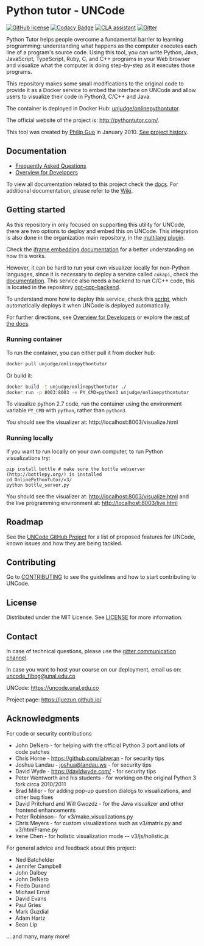 # Python tutor - UNCode

[![GitHub license](https://img.shields.io/github/license/JuezUN/OnlinePythonTutor?style=plastic)][license_url]
[![Codacy Badge](https://app.codacy.com/project/badge/Grade/e509c0980c394a22a60315e7f384c1e8)][codacy_url]
[![CLA assistant](https://cla-assistant.io/readme/badge/JuezUN/OnlinePythonTutor)][cla_url]
[![Gitter](https://badges.gitter.im/uncode-unal/community.svg)][gitter_url]

Python Tutor helps people overcome a fundamental barrier to learning programming: understanding what happens as the computer executes each line of a program's source code. Using this tool, you can write Python, Java, JavaScript, TypeScript, Ruby, C, and C++ programs in your Web browser and visualize what the computer is doing step-by-step as it executes those programs.

This repository makes some small modifications to the original code to provide it as a Docker service
 to embed the interface on UNCode and allow users to visualize their code in Python3, C/C++ and Java.

The container is deployed in Docker Hub: [unjudge/onlinepythontutor][unjudge/onlinepythontutor_url].

The official website of the project is: <http://pythontutor.com/>.

This tool was created by [Philip Guo](http://pgbovine.net/) in January 2010. [See project history](history.txt).

## Documentation

- [Frequently Asked Questions](v3/docs/user-FAQ.md)
- [Overview for Developers](v3/docs/developer-overview.md)

To view all documentation related to this project check the [docs][py_tutor_docs_url]. For additional documentation,
 please refer to the [Wiki][uncode_wiki_url].

## Getting started

As this repository in only focused on supporting this utility for UNCode, there are two options to deploy and embed
 this on UNCode. This integration is also done in the organization main repository, in the [multilang plugin][multilang_url].

Check the [iframe embedding documentation][embedding_path] for a better understanding on how this works.

However, it can be hard to run your own visualizer locally for non-Python languages, since it is necessary to deploy
 a service called `cokapi`, check the [documentation][cokapi_url]. This service also needs a backend to run
 C/C++ code, this is located in the repository [opt-cpp-backend][opt_cpp_backend_url].
 
To understand more how to deploy this service, check this [script][deploy_cokapi_url], which automatically deploys it
 when UNCode is deployed automatically.

For further directions, see [Overview for Developers](v3/docs/developer-overview.md) or explore the [rest of the docs](v3/docs/).

### Running container

To run the container, you can either pull it from docker hub:

```bash
docker pull unjudge/onlinepythontutor
```

Or build it:

```bash
docker build -t unjudge/onlinepythontutor ./
docker run -p 8003:8003 -e PY_CMD=python3 unjudge/onlinepythontutor 
```

To visualize python 2.7 code, run the container using the environment variable `PY_CMD` with `python`, rather than `python3`.

You should see the visualizer at: http://localhost:8003/visualize.html

### Running locally

If you want to run locally on your own computer, to run Python visualizations try:

```
pip install bottle # make sure the bottle webserver (http://bottlepy.org/) is installed
cd OnlinePythonTutor/v3/
python bottle_server.py
```

You should see the visualizer at: <http://localhost:8003/visualize.html> and the live programming environment
 at: <http://localhost:8003/live.html> 

## Roadmap

See the [UNCode GitHub Project][project_url] for a list of proposed features for UNCode, known issues and how they are
 being tackled.

## Contributing

Go to [CONTRIBUTING][contributing_url] to see the guidelines and how to start contributing to UNCode.

## License

Distributed under the MIT License. See [LICENSE][license_url] for more information.

## Contact

In case of technical questions, please use the [gitter communication channel][gitter_url].

In case you want to host your course on our deployment, email us on: <uncode_fibog@unal.edu.co>

UNCode: <https://uncode.unal.edu.co>

Project page: <https://juezun.github.io/>

## Acknowledgments

For code or security contributions

- John DeNero - for helping with the official Python 3 port and lots of code patches
- Chris Horne - https://github.com/lahwran - for security tips
- Joshua Landau - joshua@landau.ws - for security tips
- David Wyde - https://davidwyde.com/ - for security tips
- Peter Wentworth and his students - for working on the original Python 3 fork circa 2010/2011
- Brad Miller - for adding pop-up question dialogs to visualizations, and other bug fixes
- David Pritchard and Will Gwozdz - for the Java visualizer and other frontend enhancements
- Peter Robinson - for v3/make_visualizations.py
- Chris Meyers - for custom visualizations such as v3/matrix.py and v3/htmlFrame.py
- Irene Chen - for holistic visualization mode -- v3/js/holistic.js


For general advice and feedback about this project:

- Ned Batchelder
- Jennifer Campbell
- John Dalbey
- John DeNero
- Fredo Durand
- Michael Ernst
- David Evans
- Paul Gries
- Mark Guzdial
- Adam Hartz
- Sean Lip

... and many, many more!

[license_url]: https://github.com/JuezUN/OnlinePythonTutor/blob/master/LICENSE.txt
[codacy_url]: https://www.codacy.com/gh/JuezUN/OnlinePythonTutor/dashboard?utm_source=github.com&amp;utm_medium=referral&amp;utm_content=JuezUN/OnlinePythonTutor&amp;utm_campaign=Badge_Grade
[cla_url]: https://cla-assistant.io/JuezUN/OnlinePythonTutor
[unjudge/onlinepythontutor_url]: https://hub.docker.com/r/unjudge/onlinepythontutor
[py_tutor_docs_url]: https://github.com/juezun/OnlinePythonTutor/tree/master/v3/docs
[uncode_wiki_url]: https://github.com/JuezUN/INGInious/wiki
[project_url]: https://github.com/orgs/JuezUN/projects/3
[contributing_url]: https://github.com/JuezUN/OnlinePythonTutor/blob/master/CONTRIBUTING.md
[gitter_url]:https://gitter.im/uncode-unal/community?utm_source=badge&utm_medium=badge&utm_campaign=pr-badge
[multilang_url]: https://github.com/JuezUN/INGInious/tree/master/inginious/frontend/plugins/multilang
[embedding_path]: v3/docs/embedding-HOWTO.md
[cokapi_url]: https://github.com/JuezUN/OnlinePythonTutor/tree/master/v4-cokapi
[opt_cpp_backend_url]: https://github.com/JuezUN/opt-cpp-backend
[deploy_cokapi_url]: https://github.com/JuezUN/Deployment/blob/master/deployment_scripts/deploy_cokapi_service.sh